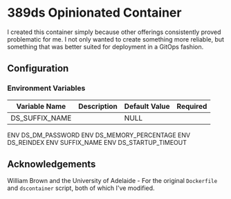 # 389ds Opinionated Container

I created this container simply because other offerings consistently proved
 problematic for me. I not only wanted to create something more reliable, but
 something that was better suited for deployment in a GitOps fashion.

## Configuration

### Environment Variables

| Variable Name | Description | Default Value | Required |
|---------------|-------------|---------------|----------|
| DS_SUFFIX_NAME|             | NULL          |          |

ENV DS_DM_PASSWORD
ENV DS_MEMORY_PERCENTAGE
ENV DS_REINDEX
ENV SUFFIX_NAME
ENV DS_STARTUP_TIMEOUT

## Acknowledgements

William Brown and the University of Adelaide - For the original `Dockerfile`
 and `dscontainer` script, both of which I've modified.
